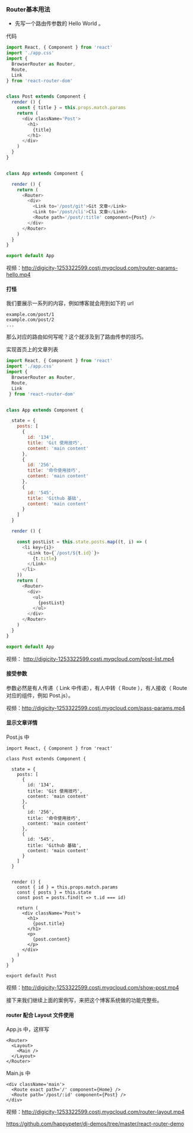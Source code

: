 ### Router基本用法

* 先写一个路由传参数的 Hello World 。

代码

```js
import React, { Component } from 'react'
import './app.css'
import {
  BrowserRouter as Router,
  Route,
  Link
} from 'react-router-dom'


class Post extends Component {
  render () {
    const { title } = this.props.match.params
    return (
      <div className='Post'>
        <h1>
          {title}
        </h1>
      </div>
    )
  }
}


class App extends Component {

  render () {
    return (
      <Router>
        <div>
          <Link to='/post/git'>Git 文章</Link>
          <Link to='/post/cli'>Cli 文章</Link>
          <Route path='/post/:title' component={Post} />
        </div>
      </Router>
    )
  }
}

export default App
```
视频：http://digicity-1253322599.costj.myqcloud.com/router-params-hello.mp4

#### 打怪

我们要展示一系列的内容，例如博客就会用到如下的 url
```
example.com/post/1
example.com/post/2
...
```
那么对应的路由如何写呢？这个就涉及到了路由传参的技巧。

实现首页上的文章列表
```js
import React, { Component } from 'react'
import './app.css'
import {
  BrowserRouter as Router,
  Route,
  Link
 } from 'react-router-dom'


class App extends Component {

  state = {
    posts: [
      {
        id: '134',
        title: 'Git 使用技巧',
        content: 'main content'
      },
      {
        id: '256',
        title: '命令使用技巧',
        content: 'main content'
      },
      {
        id: '545',
        title: 'Github 基础',
        content: 'main content'
      }
    ]
  }

  render () {

    const postList = this.state.posts.map((t, i) => (
      <li key={i}>
        <Link to={`/post/${t.id}`}>
          {t.title}
        </Link>
      </li>
    ))
    return (
      <Router>
        <div>
          <ul>
            {postList}
          </ul>
        </div>
      </Router>
    )
  }
}

export default App
```
视频： http://digicity-1253322599.costj.myqcloud.com/post-list.mp4

#### 接受参数

参数必然是有人传递（ Link 中传递），有人中转（ Route ），有人接收（ Route 对应的组件，例如 Post.js）。

视频：http://digicity-1253322599.costj.myqcloud.com/pass-params.mp4

#### 显示文章详情

Post.js 中
```
import React, { Component } from 'react'

class Post extends Component {

  state = {
    posts: [
      {
        id: '134',
        title: 'Git 使用技巧',
        content: 'main content'
      },
      {
        id: '256',
        title: '命令使用技巧',
        content: 'main content'
      },
      {
        id: '545',
        title: 'Github 基础',
        content: 'main content'
      }
    ]
  }


  render () {
    const { id } = this.props.match.params
    const { posts } = this.state
    const post = posts.find(t => t.id === id)

    return (
      <div className='Post'>
        <h1>
          {post.title}
        </h1>
        <p>
          {post.content}
        </p>
      </div>
    )
  }
}

export default Post
```
视频：http://digicity-1253322599.costj.myqcloud.com/show-post.mp4

接下来我们继续上面的案例写，来把这个博客系统做的功能完整些。

#### router 配合 Layout 文件使用

App.js 中，这样写
```
<Router>
  <Layout>
    <Main />
  </Layout>
</Router>
```
Main.js 中
```
<div className='main'>
  <Route exact path='/' component={Home} />
  <Route path='/post/:id' component={Post} />
</div>
```
视频：http://digicity-1253322599.costj.myqcloud.com/router-layout.mp4



https://github.com/happypeter/dj-demos/tree/master/react-router-demo

